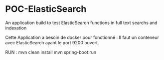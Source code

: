 # POC-ElasticSearch
An application build to test ElasticSearch functions in full text searchs and indexation

Cette Application a besoin de docker pour fonctionné :
Il faut un conteneur avec ElasticSearch ayant le port 9200 ouvert.

RUN :
mvn clean install
mvn spring-boot:run
